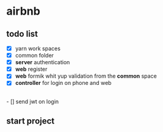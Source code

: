 # airbnb

## todo list

- [x] yarn work spaces
- [x] common folder
- [x] **server** authentication
- [x] **web** register
- [x] **web** formik whit yup validation from the **common** space
- [x] **controller** for login on phone and web
<br/>
- [] send jwt on login

## start project

